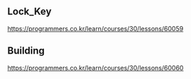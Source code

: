 ## Lock_Key

https://programmers.co.kr/learn/courses/30/lessons/60059

## Building

https://programmers.co.kr/learn/courses/30/lessons/60060
